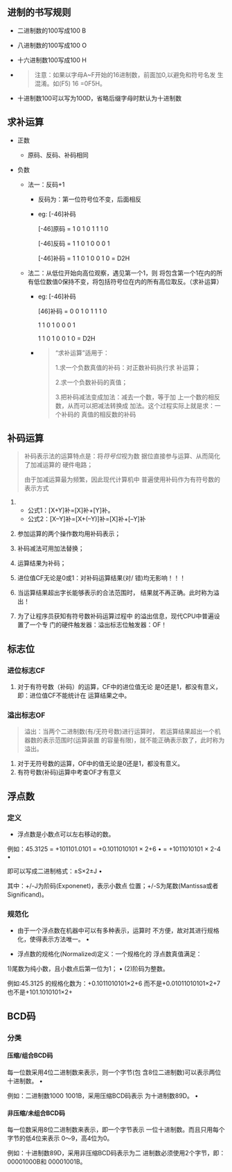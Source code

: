 ## 进制的书写规则

* 二进制数的100写成100 B 

* 八进制数的100写成100 O 

* 十六进制数100写成100 H

* > 注意：如果以字母A~F开始的16进制数，前面加0,以避免和符号名发 生混淆。如(F5) 16 =0F5H。

* 十进制数100可以写为100D，省略后缀字母时默认为十进制数

## 求补运算

* 正数

  * 原码、反码、补码相同

* 负数

  * 法一：反码+1

    * 反码为：第一位符号位不变，后面相反

    * eg: [-46]补码

      [-46]原码 =  1 0 1 0  1 1 1 0

      [-46]反码 =  1 1 0 1  0 0 0 1 

       [-46]补码 = 1 1 0 1  0 0 1 0   =   D2H

  * 法二：从低位开始向高位观察，遇见第一个1，则 将包含第一个1在内的所有低位数值0保持不变，将包括符号位在内的所有高位取反。（求补运算）

    * eg: [-46]补码

      [46]补码 =  0 0 1 0  1 1 1 0

      1 1 0 1  0 0 0 1 

      1 1 0 1  0 0 1 0   =   D2H

    * > “求补运算”适用于：
      >
      > 1.求一个负数真值的补码：对正数补码执行求 补运算； 
      >
      >  2.求一个负数补码的真值； 
      >
      >  3.把补码减法变成加法：减去一个数，等于加 上一个数的相反数，从而可以把减法转换成 加法。这个过程实际上就是求：一个补码的 真值的相反数的补码

      

## 补码运算

> 补码表示法的运算特点是：将*符号位*视为数 据位直接参与运算、从而简化了加减运算的 硬件电路；
>
> 由于加减运算最为频繁，因此现代计算机中 普遍使用补码作为有符号数的表示方式

1. * 公式1：[X+Y]补=[X]补+[Y]补。 
   * 公式2：[X–Y]补=[X+(–Y)]补=[X]补+[–Y]补

2. 参加运算的两个操作数均用补码表示；
3. 补码减法可用加法替换；
4. 运算结果为补码；
5. 进位值CF无论是0或1：对补码运算结果(对/ 错)均无影响！！！
6. 当运算结果超出字长能够表示的合法范围时， 结果就不再正确。此时称为溢出！
7. 为了让程序员获知有符号数补码运算过程中 的溢出信息，现代CPU中普遍设置了一个专 门的硬件触发器：溢出标志位触发器：OF！

## 标志位

### 进位标志CF

1. 对于有符号数（补码）的运算，CF中的进位值无论 是0还是1，都没有意义，即：进位值CF不能统计在 运算结果之中。

### 溢出标志OF

> 溢出：当两个二进制数(有/无符号数)进行运算时， 若运算结果超出一个机器数的表示范围时(运算装置 的容量有限)，就不能正确表示数了，此时称为溢出。

1. 对于无符号数的运算，OF中的值无论是0还是1，都没有意义。
2. 有符号数(补码)运算中考查OF才有意义

## 浮点数

### 定义

* 浮点数是小数点可以左右移动的数。 

 例如：45.3125 = +101101.0101 = +0.1011010101 × 2+6 • = +1011010101 × 2-4 • 

即可以写成二进制格式：±S×2±J • 

其中：+/-J为阶码(Exponenet)，表示小数点 位置；+/-S为尾数(Mantissa或者Significand)。

### 规范化

* 由于一个浮点数在机器中可以有多种表示，运算时 不方便，故对其进行规格化，使得表示方法唯一。 • 

* 浮点数的规格化(Normalized)定义：一个规格化的 浮点数真值满足：

1)尾数为纯小数，且小数点后第一位为1； • (2)阶码为整数。 

例如:45.3125 的规格化数为：+0.1011010101×2+6 而不是+0.01011010101×2+7 也不是+101.1010101×2+

## BCD码

### 	分类

#### 压缩/组合BCD码 

 每一位数采用4位二进制数来表示，则一个字节(包 含8位二进制数)可以表示两位十进制数。 •

例如：二进制数1000 1001B，采用压缩BCD码表示 为十进制数89D。 •

####  非压缩/未组合BCD码

 每一位数采用8位二进制数来表示，即一个字节表示 一位十进制数。而且只用每个字节的低4位来表示 0～9，高4位为0。

例如：十进制数89D，采用非压缩BCD码表示为二 进制数必须使用2个字节，即：00001000B和 00001001B。